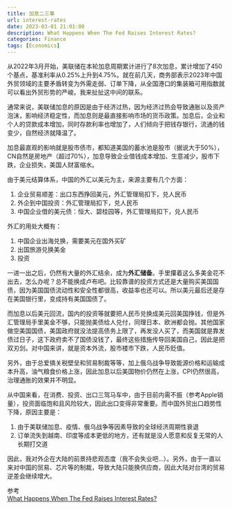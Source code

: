 ```yaml
---
title: 加息二三事
url: interest-rates
date: 2023-03-01 21:01:00
description: What Happens When The Fed Raises Interest Rates?
categories: Finance
tags: [Economics]
---
```


从2022年3月开始，美联储在本轮加息周期累计进行了8次加息，累计增加了450个基点，基准利率从0.25%上升到4.75%。就在前几天，商务部表示2023年中国外贸领域的主要矛盾转变为外需走弱、订单下降，从全国港口的集装箱可用指数就可以看出外贸形势的严峻。我来扯扯这中间的联系。

通常来说，美联储加息的原因是由于经济过热，因为经济过热会导致通胀以及资产泡沫，影响经济稳定性，而加息则是最直接影响市场的货币政策。加息后，企业和个人的贷款成本增加，同时存款利率也增加了，人们倾向于把钱存银行，流通的钱变少，自然经济就降温了。

加息最直观的影响就是股市债市，都知道美国的蓄水池是股市（据说大于50%），CN自然是房地产（超过70%），加息导致企业借钱成本增加、生意减少，股市下跌，企业损失，美国人财富缩水。

由于美元结算体系，中国的外汇以美元为主，来源主要有几个方面：

1. 企业贸易顺差：出口东西挣回美元，外汇管理局扣下，兑人民币
2. 外企到中国投资：外汇管理局扣下，兑人民币
3. 中国企业借的美元债：恒大、碧桂园等，外汇管理局扣下，兑人民币

外汇的用处大概有：

1. 中国企业出海兑换，需要美元在国外买矿
2. 出国旅游兑换美金
3. 投资

一进一出之后，仍然有大量的外汇结余，成为**外汇储备**。手里攥着这么多美金花不出去，怎么办呢？总不能换成卢布吧。比较靠谱的投资方式还是大量购买美国国债，因为美国国债流动性和安全性都很高，收益率也还可以。所以美元最后还是存在美国银行里，变成持有美国国债了。

而加息以后美元回流，国内的投资等就要把人民币兑换成美元回美国挣钱，但是外汇管理局手里美金不够，只能抛美债给人兑付，同理日本、欧洲都会抛。其他国家做空美国国债，美国政府就没法提高债务上限了，再发没人买了，而美国就是靠发债过日子，这下政府卖不了国债没钱了，最终这些措施传导回美国自己，因此是把双刃剑。对中国来讲，就是资本外流，股市楼市下跌，人民币贬值。

另外，由于总爱搞关税壁垒和贸易制裁等等，加上俄乌战争导致能源价格和运输成本升高，油气粮食价格上涨，因此加息以后美国物价仍然在上涨，CPI仍然很高，治理通胀的效果并不明显。

从中国来看，在消费、投资、出口三驾马车中，由于目前内需不振（参考Apple销量），投资面临饱和且风险较大，因此出口变得非常重要。而中国外贸出口趋势性下降，原因主要是：

1. 由于美联储加息、疫情、俄乌战争等因素导致的全球经济周期性衰退
2. 订单流失到越南、印度等成本更低的地方，还有就是没人愿意和反复无常的人长期打交道

因此，我对外企在大陆的前景持悲观态度（我不会失业吧...）。另外，由于一直以来对中国的贸易、芯片等的制裁，导致大陆只能换供应商，因此大陆对台湾的贸易逆差会继续增大。

参考  
[What Happens When The Fed Raises Interest Rates?](https://www.forbes.com/advisor/investing/fed-raises-interest-rates/)